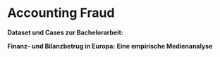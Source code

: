 # Accounting Fraud

**Dataset und Cases zur Bachelorarbeit:** 

**Finanz- und Bilanzbetrug in Europa:** 
**Eine empirische Medienanalyse**
